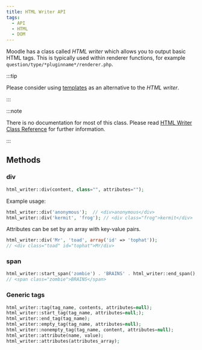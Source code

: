 ```yaml
---
title: HTML Writer API
tags:
  - API
  - HTML
  - DOM
---
```


Moodle has a class called _HTML writer_ which allows you to output basic HTML tags. This is typically used within renderer functions, for example `question/type/*pluginname*/renderer.php`.

:::tip

Please consider using [templates](../../../guides/templates/index.md) as an alternative to the _HTML writer_.

:::

:::note

There is no documentation for most of this class. Please read [HTML Writer Class Reference](https://phpdoc.moodledev.io/main/d4/d78/classhtml__writer.html) for further information.

:::

## Methods

### div

```php
html_writer::div(content, class="", attributes="");
```

Example usage:

```php
html_writer::div('anonymous');  // <div>anonymous</div>
html_writer::div('kermit', 'frog'); // <div class="frog">kermit</div>
```

Attributes can be set by an array with key-value pairs.

```php
html_writer::div('Mr', 'toad', array('id' => 'tophat'));
// <div class="toad" id="tophat">Mr/div>
```

### span

```php
html_writer::start_span('zombie') . 'BRAINS' . html_writer::end_span();
// <span class="zombie">BRAINS</span>
```

### Generic tags

```php
html_writer::tag(tag_name, contents, attributes=null);
html_writer::start_tag(tag_name, attributes=null;);
html_writer::end_tag(tag_name);
html_writer::empty_tag(tag_name, attributes=null);
html_writer::nonempty_tag(tag_name, content, attributes=null);
html_writer::attribute(name, value);
html_writer::attributes(attributes_array);
```
